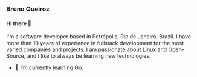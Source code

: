 ### Bruno Queiroz

#### Hi there 🚀

I'm a software developer based in Petrópolis, Rio de Janeiro, Brazil. I have more than 10 years of experience in fullstack development for the most varied companies and projects. I am passionate about Linux and Open-Source, and I like to always be learning new technologies.

- 🌱 I’m currently learning Go.

<!--
**BrunoMoreno/brunomoreno** is a ✨ _special_ ✨ repository because its `README.md` (this file) appears on your GitHub profile.

Here are some ideas to get you started:

- 🔭 I’m currently working on ...
- 🌱 I’m currently learning ...
- 👯 I’m looking to collaborate on ...
- 🤔 I’m looking for help with ...
- 💬 Ask me about ...
- 📫 How to reach me: ...
- 😄 Pronouns: ...
- ⚡ Fun fact: ...
-->

